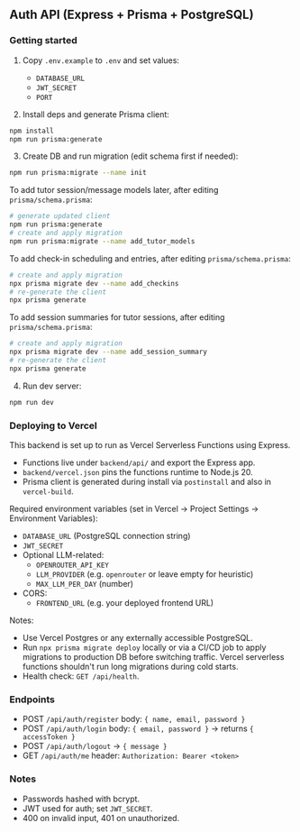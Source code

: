 ## Auth API (Express + Prisma + PostgreSQL)

### Getting started

1. Copy `.env.example` to `.env` and set values:
   - `DATABASE_URL`
   - `JWT_SECRET`
   - `PORT`

2. Install deps and generate Prisma client:

```bash
npm install
npm run prisma:generate
```

3. Create DB and run migration (edit schema first if needed):

```bash
npm run prisma:migrate --name init
```

To add tutor session/message models later, after editing `prisma/schema.prisma`:

```bash
# generate updated client
npm run prisma:generate
# create and apply migration
npm run prisma:migrate --name add_tutor_models
```

To add check-in scheduling and entries, after editing `prisma/schema.prisma`:

```bash
# create and apply migration
npx prisma migrate dev --name add_checkins
# re-generate the client
npx prisma generate
```

To add session summaries for tutor sessions, after editing `prisma/schema.prisma`:

```bash
# create and apply migration
npx prisma migrate dev --name add_session_summary
# re-generate the client
npx prisma generate
```

4. Run dev server:

```bash
npm run dev
```

### Deploying to Vercel

This backend is set up to run as Vercel Serverless Functions using Express.

- Functions live under `backend/api/` and export the Express app.
- `backend/vercel.json` pins the functions runtime to Node.js 20.
- Prisma client is generated during install via `postinstall` and also in `vercel-build`.

Required environment variables (set in Vercel → Project Settings → Environment Variables):

- `DATABASE_URL` (PostgreSQL connection string)
- `JWT_SECRET`
- Optional LLM-related:
   - `OPENROUTER_API_KEY`
   - `LLM_PROVIDER` (e.g. `openrouter` or leave empty for heuristic)
   - `MAX_LLM_PER_DAY` (number)
- CORS:
   - `FRONTEND_URL` (e.g. your deployed frontend URL)

Notes:

- Use Vercel Postgres or any externally accessible PostgreSQL.
- Run `npx prisma migrate deploy` locally or via a CI/CD job to apply migrations to production DB before switching traffic. Vercel serverless functions shouldn't run long migrations during cold starts.
- Health check: `GET /api/health`.

### Endpoints

- POST `/api/auth/register` body: `{ name, email, password }`
- POST `/api/auth/login` body: `{ email, password }` → returns `{ accessToken }`
- POST `/api/auth/logout` → `{ message }`
- GET `/api/auth/me` header: `Authorization: Bearer <token>`

### Notes

- Passwords hashed with bcrypt.
- JWT used for auth; set `JWT_SECRET`.
- 400 on invalid input, 401 on unauthorized.


